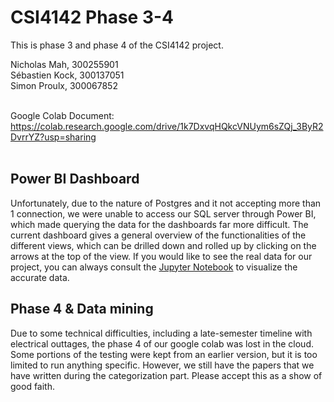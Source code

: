 # CSI4142 Phase 3-4
This is phase 3 and phase 4 of the CSI4142 project.

Nicholas Mah, 300255901<br>
Sébastien Kock, 300137051<br>
Simon Proulx, 300067852<br><br>

Google Colab Document: https://colab.research.google.com/drive/1k7DxvqHQkcVNUym6sZQj_3ByR2DvrrYZ?usp=sharing<br><br>

## Power BI Dashboard

Unfortunately, due to the nature of Postgres and it not accepting more than 1 connection, we were unable to access our SQL server through Power BI, which made querying the data for the dashboards far more difficult. The current dashboard gives a general overview of the functionalities of the different views, which can be drilled down and rolled up by clicking on the arrows at the top of the view. If you would like to see the real data for our project, you can always consult the [Jupyter Notebook](CSI4142.ipynb) to visualize the accurate data.

## Phase 4 & Data mining

Due to some technical difficulties, including a late-semester timeline with electrical outtages, the phase 4 of our google colab was lost in the cloud. Some portions of the testing were kept from an earlier version, but it is too limited to run anything specific. However, we still have the papers that we have written during the categorization part. Please accept this as a show of good faith.
